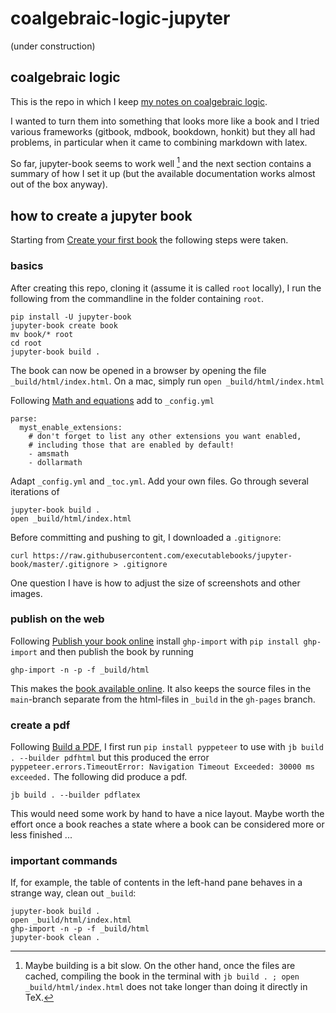 # coalgebraic-logic-jupyter

(under construction)

## coalgebraic logic

This is the repo in which I keep [my notes on coalgebraic logic](https://alexhkurz.github.io/introduction-to-coalgebraic-logic).

I wanted to turn them into something that looks more like a book and I tried various frameworks (gitbook, mdbook, bookdown, honkit) but they all had problems, in particular when it came to combining markdown with latex. 

So far, jupyter-book seems to work well [^slow] and the next section contains a summary of how I set it up (but the available documentation works almost out of the box anyway).

[^slow]: Maybe building is a bit slow. On the other hand, once the files are cached, compiling the book in the terminal with `jb build . ; open _build/html/index.html` does not take longer than doing it directly in TeX.

## how to create a jupyter book

Starting from [Create your first book](https://jupyterbook.org/en/stable/start/your-first-book.html) the following steps were taken.

### basics

After creating this repo, cloning it (assume it is called `root` locally), I run the following from the commandline in the folder containing `root`.

```
pip install -U jupyter-book
jupyter-book create book
mv book/* root
cd root
jupyter-book build .
```

The book can now be opened in a browser by opening the file `_build/html/index.html`. On a mac, simply run `open _build/html/index.html`

Following [Math and equations](https://jupyterbook.org/en/stable/content/math.html#math-and-equations) add to `_config.yml`

```
parse:
  myst_enable_extensions:
    # don't forget to list any other extensions you want enabled,
    # including those that are enabled by default!
    - amsmath
    - dollarmath
```

Adapt `_config.yml` and `_toc.yml`. Add your own files. Go through several iterations of 

```
jupyter-book build .
open _build/html/index.html
```

Before committing and pushing to git, I downloaded a `.gitignore`:

```
curl https://raw.githubusercontent.com/executablebooks/jupyter-book/master/.gitignore > .gitignore
```

One question I have is how to adjust the size of screenshots and other images.

### publish on the web

Following [Publish your book online](https://jupyterbook.org/en/stable/start/publish.html) install `ghp-import` with
`pip install ghp-import` and then publish the book by running

```
ghp-import -n -p -f _build/html
```

This makes the [book available online](https://alexhkurz.github.io/coalgebraic-logic-jupyter). It also keeps the source files in the `main`-branch separate from the html-files in `_build` in the `gh-pages` branch.

### create a pdf

Following [Build a PDF](https://jupyterbook.org/en/stable/advanced/pdf.html), I first run `pip install pyppeteer` to use with  `jb build . --builder pdfhtml` but this produced the error `pyppeteer.errors.TimeoutError: Navigation Timeout Exceeded: 30000 ms exceeded.` The following did produce a pdf.

```
jb build . --builder pdflatex
```

This would need some work by hand to have a nice layout. Maybe worth the effort once a book reaches a state where a book can be considered more or less finished ... 
### important commands

If, for example, the table of contents in the left-hand pane behaves in a strange way, clean out `_build`:

```
jupyter-book build .
open _build/html/index.html
ghp-import -n -p -f _build/html
jupyter-book clean .
```
